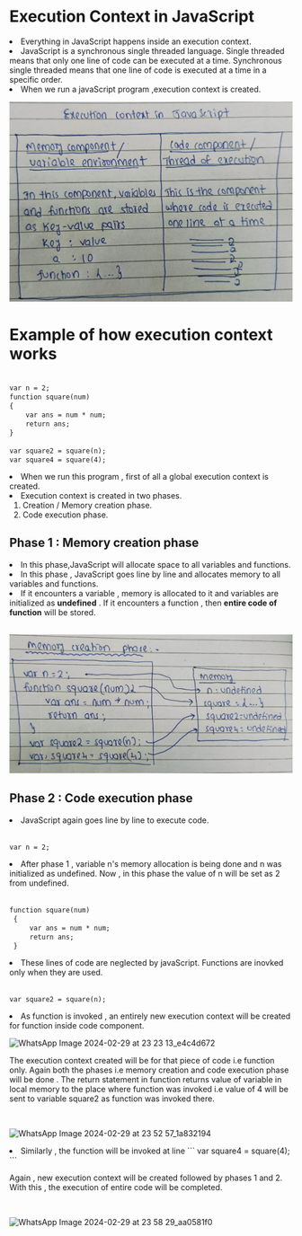 # Execution Context in JavaScript

<li>Everything in JavaScript happens inside an execution context.</li>
<li>JavaScript is a synchronous single threaded language. Single threaded means that only one line of code can be executed at a time. Synchronous single threaded means that one line of code is executed at a time in a specific order.</li>
<li>When we run a javaScript program ,execution context is created.</li<br>

![alt text](<WhatsApp Image 2024-02-29 at 18.34.49_cca1086b.jpg>)

# Example of how execution context works

```

var n = 2;
function square(num)
{
    var ans = num * num;
    return ans;
}

var square2 = square(n);
var square4 = square(4);

```

<li>When we run this program , first of all a global execution context is created.</li>
<li>Execution context is created in two phases.
    <ol>
        <li>Creation / Memory creation phase.</li>
        <li>Code execution phase.</li>
    </ol>
</li>

## Phase 1 :  Memory creation phase
<li>In this phase,JavaScript will allocate space to all variables and functions.</li>
<li>In this phase , JavaScript goes line by line and allocates memory to all variables and functions.</li>
<li>If it encounters a variable , memory is allocated to it and variables are initialized as <strong>undefined</strong> . If it encounters a function , then <strong>entire code of function</strong> will be stored.</li><br>

![alt text](<WhatsApp Image 2024-02-29 at 18.50.36_66814c5d.jpg>)


## Phase 2 : Code execution phase

<li>JavaScript again goes line by line to execute code.</li><br>

```
var n = 2;
```

<li>
    After phase 1 , variable n's memory allocation is being done and n was initialized as undefined. Now , in this phase the value of n will be set as 2 from undefined.
</li><br>

   ```
   function square(num)
    {
        var ans = num * num;
        return ans;
    }
   ```

<li>
    These lines of code are neglected by javaScript. Functions are inovked only when they are used.
</li><br>

```
var square2 = square(n);
```

<li>
As function is invoked , an entirely new execution context will be created for  function inside code component. 
<br>

![WhatsApp Image 2024-02-29 at 23 23 13_e4c4d672](https://github.com/VVSD-Charan/Striver-A-Z-sheet-and-learning/assets/105978561/0bda640e-74eb-422a-8271-ad0edbbac2db)

The execution context created will be for that piece of code i.e function only. Again both the phases i.e memory creation and code execution phase will be done . The return statement in function returns value of variable in local memory to the place where function was invoked i.e value of 4 will be sent to variable square2 as function was invoked there.
</li><br>

![WhatsApp Image 2024-02-29 at 23 52 57_1a832194](https://github.com/VVSD-Charan/Striver-A-Z-sheet-and-learning/assets/105978561/5c8d42e8-20e0-4444-9cd4-4610ec466e66)

<li>
Similarly , the function will be invoked at line
```
    var square4 = square(4);
```

Again , new execution context will be created followed by phases 1 and 2. With this , the execution of entire code will be completed.
</li><br>

![WhatsApp Image 2024-02-29 at 23 58 29_aa0581f0](https://github.com/VVSD-Charan/Striver-A-Z-sheet-and-learning/assets/105978561/4d25938c-86a7-47bc-a4c2-6f6edc645b5d)





